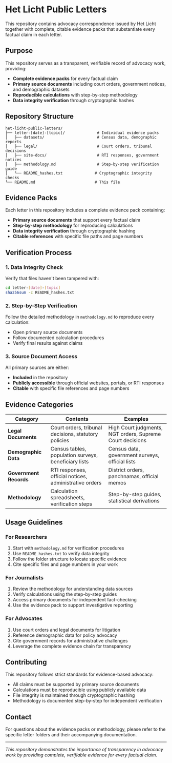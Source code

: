 # Het Licht Public Letters

This repository contains advocacy correspondence issued by Het Licht together with complete, citable evidence packs that substantiate every factual claim in each letter.

## Purpose

This repository serves as a transparent, verifiable record of advocacy work, providing:
- **Complete evidence packs** for every factual claim
- **Primary source documents** including court orders, government notices, and demographic datasets
- **Reproducible calculations** with step-by-step methodology
- **Data integrity verification** through cryptographic hashes

## Repository Structure

```
het-licht-public-letters/
├── letter-[date]-[topic]/              # Individual evidence packs
│   ├── datasets/                       # Census data, demographic reports
│   ├── legal/                          # Court orders, tribunal decisions
│   ├── site-docs/                      # RTI responses, government notices
│   ├── methodology.md                  # Step-by-step verification guide
│   └── README_hashes.txt              # Cryptographic integrity checks
└── README.md                          # This file
```

## Evidence Packs

Each letter in this repository includes a complete evidence pack containing:

- **Primary source documents** that support every factual claim
- **Step-by-step methodology** for reproducing calculations
- **Data integrity verification** through cryptographic hashing
- **Citable references** with specific file paths and page numbers

## Verification Process

### 1. Data Integrity Check
Verify that files haven't been tampered with:
```bash
cd letter-[date]-[topic]
sha256sum -c README_hashes.txt
```

### 2. Step-by-Step Verification
Follow the detailed methodology in `methodology.md` to reproduce every calculation:
- Open primary source documents
- Follow documented calculation procedures
- Verify final results against claims

### 3. Source Document Access
All primary sources are either:
- **Included** in the repository
- **Publicly accessible** through official websites, portals, or RTI responses
- **Citable** with specific file references and page numbers

## Evidence Categories

| Category | Contents | Examples |
|----------|----------|----------|
| **Legal Documents** | Court orders, tribunal decisions, statutory policies | High Court judgments, NGT orders, Supreme Court decisions |
| **Demographic Data** | Census tables, population surveys, beneficiary lists | Census data, government surveys, official lists |
| **Government Records** | RTI responses, official notices, administrative orders | District orders, panchnamas, official memos |
| **Methodology** | Calculation spreadsheets, verification steps | Step-by-step guides, statistical derivations |

## Usage Guidelines

### For Researchers
1. Start with `methodology.md` for verification procedures
2. Use `README_hashes.txt` to verify data integrity
3. Follow the folder structure to locate specific evidence
4. Cite specific files and page numbers in your work

### For Journalists
1. Review the methodology for understanding data sources
2. Verify calculations using the step-by-step guides
3. Access primary documents for independent fact-checking
4. Use the evidence pack to support investigative reporting

### For Advocates
1. Use court orders and legal documents for litigation
2. Reference demographic data for policy advocacy
3. Cite government records for administrative challenges
4. Leverage the complete evidence chain for transparency

## Contributing

This repository follows strict standards for evidence-based advocacy:
- All claims must be supported by primary source documents
- Calculations must be reproducible using publicly available data
- File integrity is maintained through cryptographic hashing
- Methodology is documented step-by-step for independent verification

## Contact

For questions about the evidence packs or methodology, please refer to the specific letter folders and their accompanying documentation.

---

*This repository demonstrates the importance of transparency in advocacy work by providing complete, verifiable evidence for every factual claim.*
